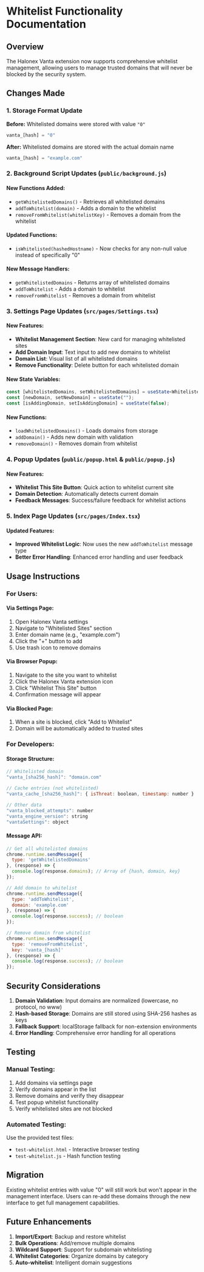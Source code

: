 # Whitelist Functionality Documentation

## Overview
The Halonex Vanta extension now supports comprehensive whitelist management, allowing users to manage trusted domains that will never be blocked by the security system.

## Changes Made

### 1. Storage Format Update
**Before:** Whitelisted domains were stored with value `"0"`
```javascript
vanta_[hash] = "0"
```

**After:** Whitelisted domains are stored with the actual domain name
```javascript
vanta_[hash] = "example.com"
```

### 2. Background Script Updates (`public/background.js`)

#### New Functions Added:
- `getWhitelistedDomains()` - Retrieves all whitelisted domains
- `addToWhitelist(domain)` - Adds a domain to the whitelist
- `removeFromWhitelist(whitelistKey)` - Removes a domain from the whitelist

#### Updated Functions:
- `isWhitelisted(hashedHostname)` - Now checks for any non-null value instead of specifically "0"

#### New Message Handlers:
- `getWhitelistedDomains` - Returns array of whitelisted domains
- `addToWhitelist` - Adds a domain to whitelist
- `removeFromWhitelist` - Removes a domain from whitelist

### 3. Settings Page Updates (`src/pages/Settings.tsx`)

#### New Features:
- **Whitelist Management Section**: New card for managing whitelisted sites
- **Add Domain Input**: Text input to add new domains to whitelist
- **Domain List**: Visual list of all whitelisted domains
- **Remove Functionality**: Delete button for each whitelisted domain

#### New State Variables:
```typescript
const [whitelistedDomains, setWhitelistedDomains] = useState<WhitelistedDomain[]>([]);
const [newDomain, setNewDomain] = useState("");
const [isAddingDomain, setIsAddingDomain] = useState(false);
```

#### New Functions:
- `loadWhitelistedDomains()` - Loads domains from storage
- `addDomain()` - Adds new domain with validation
- `removeDomain()` - Removes domain from whitelist

### 4. Popup Updates (`public/popup.html` & `public/popup.js`)

#### New Features:
- **Whitelist This Site Button**: Quick action to whitelist current site
- **Domain Detection**: Automatically detects current domain
- **Feedback Messages**: Success/failure feedback for whitelist actions

### 5. Index Page Updates (`src/pages/Index.tsx`)

#### Updated Features:
- **Improved Whitelist Logic**: Now uses the new `addToWhitelist` message type
- **Better Error Handling**: Enhanced error handling and user feedback

## Usage Instructions

### For Users:

#### Via Settings Page:
1. Open Halonex Vanta settings
2. Navigate to "Whitelisted Sites" section
3. Enter domain name (e.g., "example.com")
4. Click the "+" button to add
5. Use trash icon to remove domains

#### Via Browser Popup:
1. Navigate to the site you want to whitelist
2. Click the Halonex Vanta extension icon
3. Click "Whitelist This Site" button
4. Confirmation message will appear

#### Via Blocked Page:
1. When a site is blocked, click "Add to Whitelist"
2. Domain will be automatically added to trusted sites

### For Developers:

#### Storage Structure:
```javascript
// Whitelisted domain
"vanta_[sha256_hash]": "domain.com"

// Cache entries (not whitelisted)
"vanta_cache_[sha256_hash]": { isThreat: boolean, timestamp: number }

// Other data
"vanta_blocked_attempts": number
"vanta_engine_version": string
"vantaSettings": object
```

#### Message API:
```javascript
// Get all whitelisted domains
chrome.runtime.sendMessage({
  type: 'getWhitelistedDomains'
}, (response) => {
  console.log(response.domains); // Array of {hash, domain, key}
});

// Add domain to whitelist
chrome.runtime.sendMessage({
  type: 'addToWhitelist',
  domain: 'example.com'
}, (response) => {
  console.log(response.success); // boolean
});

// Remove domain from whitelist
chrome.runtime.sendMessage({
  type: 'removeFromWhitelist',
  key: 'vanta_[hash]'
}, (response) => {
  console.log(response.success); // boolean
});
```

## Security Considerations

1. **Domain Validation**: Input domains are normalized (lowercase, no protocol, no www)
2. **Hash-based Storage**: Domains are still stored using SHA-256 hashes as keys
3. **Fallback Support**: localStorage fallback for non-extension environments
4. **Error Handling**: Comprehensive error handling for all operations

## Testing

### Manual Testing:
1. Add domains via settings page
2. Verify domains appear in the list
3. Remove domains and verify they disappear
4. Test popup whitelist functionality
5. Verify whitelisted sites are not blocked

### Automated Testing:
Use the provided test files:
- `test-whitelist.html` - Interactive browser testing
- `test-whitelist.js` - Hash function testing

## Migration

Existing whitelist entries with value "0" will still work but won't appear in the management interface. Users can re-add these domains through the new interface to get full management capabilities.

## Future Enhancements

1. **Import/Export**: Backup and restore whitelist
2. **Bulk Operations**: Add/remove multiple domains
3. **Wildcard Support**: Support for subdomain whitelisting
4. **Whitelist Categories**: Organize domains by category
5. **Auto-whitelist**: Intelligent domain suggestions

